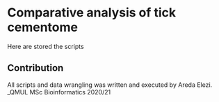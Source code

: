 # Comparative analysis of tick cementome
Here are stored the scripts 


## Contribution
All scripts and data wrangling was written and executed by Areda Elezi. 
_QMUL MSc Bioinformatics 2020/21
